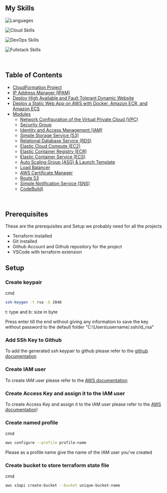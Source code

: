 ## My Skills

![Languages](https://skillicons.dev/icons?i=py,js,ts,dart,c,cs,cpp,)

![Cloud Skills](https://skillicons.dev/icons?i=aws,dynamodb,bash,docker,linux,terraform,mysql,firebase)

![DevOps Skills](https://skillicons.dev/icons?i=vscode,git,github,githubactions,gitlab,jenkins)

![Fullstack Skills](https://skillicons.dev/icons?i=flutter,dotnet,nodejs,npm,nextjs,postman,react,redux,yarn)

<br />

## Table of Contents

* [CloudFormation Project](./cloudformation/)
* [IP Address Manager (IPAM)](./ipam/)
* [Deploy High Available and Fault Tolerant Dynamic Website](./fleetcart/)
* [Deploy a Static Web App on AWS with Docker, Amazon ECR, and Amazon ECS](./jupiter/)
* [Modules](./modules/)
  * [Network Configuration of the Virtual Private Cloud (VPC)](./modules/network/)
  * [Security Group](./modules/security-group/)
  * [Identity and Access Management (IAM)](./modules/iam/)
  * [Simple Storage Service (S3)](./modules/s3/)
  * [Relational Database Service (RDS)](./modules/rds/)
  * [Elastic Cloud Compute (EC2)](./modules/ec2/)
  * [Elastic Container Registry (ECR)](./modules/ecr/)
  * [Elastic Container Service (ECS)](./modules/ecs/)
  * [Auto Scaling Group (ASG) & Launch Template](./modules/asg/)
  * [Load Balancer](./modules/load-balancer/)
  * [AWS Certificate Manager](./modules/acm/)
  * [Route 53](./modules/route53/)
  * [Simple Notification Service (SNS)](./modules/sns/)
  * [CodeBuild)](./modules/codebuild/)

<br />

## Prerequisites
These are the prerequisites and Setup we probably need for all the projects

- Terraform installed
- Git installed
- Github Account and Github repository for the project
- VSCode with terraform extension

## Setup

### Create keypair
cmd 
```sh
ssh-keygen -t rsa -b 2048
```
t: type and b: size in byte

Press enter till the end without giving any information to save the key without password to the default folder "C:\Users\username/.ssh/id_rsa"

### Add SSh Key to Github
To add the generated ssh keypair to github please refer to the [github documentation](https://docs.github.com/en/authentication/connecting-to-github-with-ssh/adding-a-new-ssh-key-to-your-github-account)

### Create IAM user
To create IAM user please refer to the [AWS documentation](https://docs.aws.amazon.com/IAM/latest/UserGuide/id_users_create.html)

### Create Access Key and assign it to the IAM user
To create Access Key and assign it to the IAM user please refer to the [AWS documentation](https://docs.aws.amazon.com/IAM/latest/UserGuide/id_credentials_access-keys.html#Using_CreateAccessKey)!

### Create named profile

cmd
```sh
aws configure --profile profile-name
```
Please as a profile name give the name of the IAM user you've created

### Create bucket to store terraform state file

cmd
```sh
aws s3api create-bucket --bucket unique-bucket-name
```